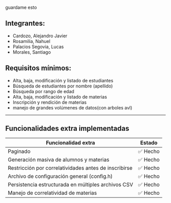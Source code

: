 guardame esto
## Integrantes:
- Cardozo, Alejandro Javier
- Rosamilia, Nahuel
- Palacios Segovia, Lucas
- Morales, Santiago
## Requisitos mínimos:

- Alta, baja, modificación y listado de estudiantes
- Búsqueda de estudiantes por nombre (apellido)
- Búsqueda por rango de edad
- Alta, baja, modificación y listado de materias
- Inscripción y rendición de materias
- manejo de grandes volúmenes de datos(con arboles avl)

---

## Funcionalidades extra implementadas

| Funcionalidad extra                                                   | Estado        |
|-----------------------------------------------------------------------|---------------|
| Paginado                                                              | ✅ Hecho      |
| Generación masiva de alumnos y materias                               | ✅ Hecho      |
| Restricción por correlatividades antes de inscribirse                 | ✅ Hecho      |
| Archivo de configuración general (config.h)                           | ✅ Hecho      |
| Persistencia estructurada en múltiples archivos CSV                   | ✅ Hecho      |
| Manejo de correlatividad de materias                                  | ✅ Hecho      |
